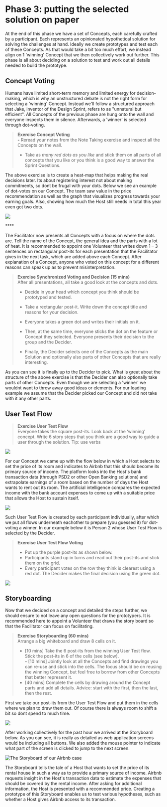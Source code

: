 # Phase 3: putting the selected solution on paper

At the end of this phase we have a set of Concepts, each carefully crafted by a participant. Each represents an opinionated hypothetical solution for solving the challenges at hand. Ideally we create prototypes and test each of these Concepts. As that would take a bit too much effort, we instead align on 1 'winning' Concept that we then collectively work out further. This phase is all about deciding on a solution to test and work out all details needed to build the prototype.

## Concept Voting

Humans have limited short-term memory and limited energy for decision-making, which is why an unstructured debate is not the right form for selecting a 'winning' Concept. Instead we'll follow a structured approach that Jake, inventor of the Design Sprint, refers to as "unnatural but efficient". All Concepts of the previous phase are hung onto the wall and everyone inspects them in silence. Afterwards, a 'winner' is selected through dot-voting.

> **Exercise Concept Voting  
> -** Reread your notes from the Note Taking exercise and inspect all the Concepts on the wall.   
> - Take as _many red dots as you like_ and stick them on all parts of all concepts that you like or you think is a good way to answer the Sprint Questions.

The above exercise is to create a heat-map that helps making the real decisions later. Its about registering interest not about making commitments, so dont be frugal with your dots. Below we see an example of dot-votes on our Concept. The team saw value in the price recommendation as well as the graph that visualizes progress towards your earning goals. Also, showing how much the Host still needs in total this year even got two dots.

![](../.gitbook/assets/image%20%2820%29.png)

\*\*\*\*

The Facilitator now presents all Concepts with a focus on where the dots are. Tell the name of the Concept, the general idea and the parts with a lot of heat. It is recommended to appoint one Volunteer that writes down 1 – 3 sentences on rectangular post-its for each presentation that the Facilitator gives in the next task, which are added above each Concept. After explanation of a Concept, anyone who voted on this concept for a different reasons can speak up as to prevent misinterpretation.

> **Exercise Synchronized Voting and Decision \(15 mins\)**  
> After all presentations, all take a good look at the concepts and dots.   
> - Decide in your head which concept you think should be prototyped and tested.   
> - Take a rectangular post-it. Write down the concept title and reasons for your decision.   
>   
> - Everyone takes a green dot and writes their initials on it.   
> - Then, at the same time, everyone sticks the dot on the feature or Concept they selected. Everyone presents their decision to the group and the Decider.   
> - Finally, the Decider selects one of the Concepts as the main Solution and optionally also parts of other Concepts that are really interesting.

As you can see it is finally up to the Decider to pick. What is great about the structure of the above exercise is that the Decider can also optionally take parts of other Concepts. Even though we are selecting a 'winner' we wouldnt want to throw away good ideas or elements. For our leading example we assume that the Decider picked our Concept and did not take with it any other parts.

## User Test Flow

> **Exercise User Test Flow**  
> Everyone takes the square post-its. Look back at the ‘winning’ concept. Write 6 story steps that you think are a good way to guide a user through the solution. Tip: use verbs

![](../.gitbook/assets/image%20%283%29.png)

For our Concept we came up with the flow below in which a Host selects to set the price of its room and indicates to Airbnb that this should become its primary source of income. The platform looks into the Host's bank transaction data \(through PSD2 or other Open Banking solutions\) and extrapolate earnings of a room based on the number of days the Host wants to rent out its room. The artificial intelligence compares the expected income with the bank account expenses to come up with a suitable price that allows the Host to sustain itself.

![](../.gitbook/assets/image%20%2814%29.png)

Such User Test Flow is created by each participant individually, after which we put all flows underneath eachother to prepare \(you guessed it\) for dot-voting a winner. In our example below it is Person 2 whose User Test Flow is selected by the Decider.

> **Exercise User Test Flow Voting**  
> - Put up the purple post-its as shown below.  
> - Participants stand up in turns and read out their post-its and stick them on the grid.   
> - Every participant votes on the row they think is clearest using a red dot. The Decider makes the final decision using the green dot.

![](../.gitbook/assets/image%20%289%29.png)

## Storyboarding

Now that we decided on a concept and detailed the steps further, we should ensure to not leave any open questions for the prototypers. It is recommended here to appoint a Volunteer that draws the story board so that the Facilitator can focus on facilitating. 

> **Exercise Storyboarding \(60 mins\)**  
> Arrange a big whiteboard and draw 8 cells on it.   
> - \[10 mins\] Take the 6 post-its from the winning User Test flow. Stick the post-its in 6 of the cells \(see below\).  
> **-** \[10 mins\] Jointly look at all the Concepts and find drawings you can re-use and stick into the cells. The focus should be on reusing the winning Concept, but feel free to borrow from other Concepts that better represent it.   
> - \[40 mins\] Complete the cells by drawing around the Concept parts and add all details. Advice: start with the first, then the last, then the rest.

First we take our post-its from the User Test Flow and put them in the cells where we plan to draw them out. Of course there is always room to shift a bit so dont spend to much time.

![](../.gitbook/assets/image%20%282%29.png)

After working collectively for the past hour we arrived at the Storyboard below. As you can see, it is really as detailed as web application screens would be including all buttons. We also added the mouse pointer to indicate what part of the screen is clicked to jump to the next screen.

![The Storyboard of our Airbnb case](../.gitbook/assets/new-doc-2020-03-23-15.03.25_1-002.jpg)

The Storyboard tells the tale of a Host that wants to set the price of its rental house in such a way as to provide a primary source of income. Airbnb requests insight in the Host's transaction data to estimate the expenses that should be covered by the rental income. After asking for additional information, the Host is presented with a recommended price. Creating a prototype of this Storyboard enables us to test various hypotheses, such as whether a Host gives Airbnb access to its transaction. 

